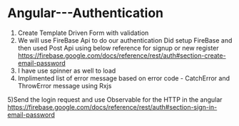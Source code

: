 # Angular---Authentication


1) Create Template Driven Form with validation
2) We will use FireBase Api to do our authentication
Did setup FireBase and then used Post Api using below reference for signup or new register
https://firebase.google.com/docs/reference/rest/auth#section-create-email-password
3) I have use spinner as well to load
4) Implimented list of error message based on error code - CatchError and ThrowError message using Rxjs

5)Send the login request and use Observable for the HTTP in the angular
https://firebase.google.com/docs/reference/rest/auth#section-sign-in-email-password

